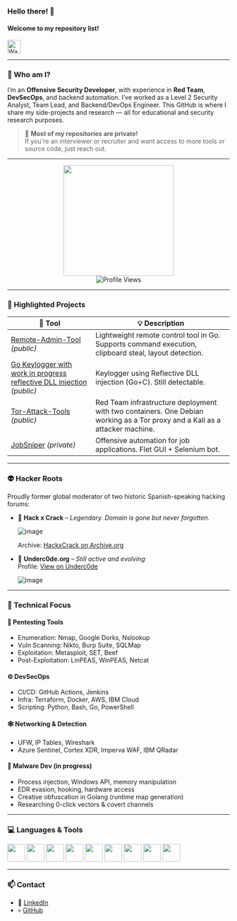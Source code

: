 ### Hello there! 👋
#### Welcome to my repository list!  
<img src="https://emoji.discord.st/emojis/c1f543ec-27f4-4dc2-baf0-5c5dcb038d17.gif" width="30px" alt="Waving hand"/>

---

### 🧠 Who am I?

I’m an **Offensive Security Developer**, with experience in **Red Team**, **DevSecOps**, and backend automation. I’ve worked as a Level 2 Security Analyst, Team Lead, and Backend/DevOps Engineer. This GitHub is where I share my side-projects and research — all for educational and security research purposes.

> 🛑 **Most of my repositories are private!**  
If you're an interviewer or recruiter and want access to more tools or source code, just reach out.

---

<div id="header" align="center">
  <img src="https://media.giphy.com/media/KJmbSTSyIzetubNgJ5/giphy.gif" width="250"/>
  <br/>
  <img src="https://komarev.com/ghpvc/?username=0xCyberBerserker&color=brightgreen&style=flat-square" alt="Profile Views" />
</div>

---

### 🧩 Highlighted Projects

| 🔧 Tool | 💡 Description |
|--------|----------------|
| [Remote-Admin-Tool](https://github.com/0xCyberBerserker/Remote-Admin-Tool) *(public)* | Lightweight remote control tool in Go. Supports command execution, clipboard steal, layout detection. |
| [Go Keylogger with work in progress reflective DLL injection](https://github.com/0xCyberBerserker/GoKeylogger) *(public)* | Keylogger using Reflective DLL injection (Go+C). Still detectable. |
| [Tor-Attack-Tools](https://github.com/0xCyberBerserker/Tor-AttackTools) *(public)* | Red Team infrastructure deployment with two containers. One Debian working as a Tor proxy and a Kali as a attacker machine. |
| [JobSniper](https://github.com/0xCyberBerserker) *(private)* | Offensive automation for job applications. Flet GUI + Selenium bot. |

---

### 👽 Hacker Roots

Proudly former global moderator of two historic Spanish-speaking hacking forums:

- 🧬 **Hack x Crack** – *Legendary. Domain is gone but never forgotten.*

  ![image](https://github.com/user-attachments/assets/e69a4963-8180-4957-a095-0a2906c541d0) 

  Archive: [HackxCrack on Archive.org](https://web.archive.org/web/20200923003951/https://hackxcrack.net/foro/profile/3hy%21/)
  
  
- 🦠 **Underc0de.org** – *Still active and evolving*  
  Profile: [View on Underc0de](https://underc0de.org/foro/index.php?action=profile;u=1971)
  
  ![image](https://github.com/user-attachments/assets/09fe1bb9-2724-4659-b8e1-5a96ac076fae) 


---

### 🧠 Technical Focus

#### 👾 Pentesting Tools
- Enumeration: Nmap, Google Dorks, Nslookup  
- Vuln Scanning: Nikto, Burp Suite, SQLMap  
- Exploitation: Metasploit, SET, Beef  
- Post-Exploitation: LinPEAS, WinPEAS, Netcat

#### ⚙️ DevSecOps
- CI/CD: GitHub Actions, Jenkins  
- Infra: Terraform, Docker, AWS, IBM Cloud  
- Scripting: Python, Bash, Go, PowerShell

#### 🕸 Networking & Detection
- UFW, IP Tables, Wireshark  
- Azure Sentinel, Cortex XDR, Imperva WAF, IBM QRadar

#### 🦠 Malware Dev (in progress)
- Process injection, Windows API, memory manipulation  
- EDR evasion, hooking, hardware access  
- Creative obfuscation in Golang (runtime map generation)  
- Researching 0-click vectors & covert channels

---

### 💻 Languages & Tools

<p align="left">
<a href="https://go.dev/"><img src="https://cdn.jsdelivr.net/gh/devicons/devicon/icons/go/go-original.svg" width="40"/></a>
<a href="https://www.python.org"><img src="https://cdn.jsdelivr.net/gh/devicons/devicon/icons/python/python-original.svg" width="40"/></a>
<img src="https://cdn.jsdelivr.net/gh/devicons/devicon/icons/c/c-original.svg" width="40"/>
<img src="https://cdn.jsdelivr.net/gh/devicons/devicon/icons/bash/bash-original.svg" width="40"/>
<a href="https://docker.com"><img src="https://cdn.jsdelivr.net/gh/devicons/devicon/icons/docker/docker-original.svg" width="40"/></a>
<a href="https://www.debian.org/"><img src="https://cdn.jsdelivr.net/gh/devicons/devicon/icons/debian/debian-original.svg" width="40"/></a>
<img src="https://cdn.jsdelivr.net/gh/devicons/devicon/icons/windows8/windows8-original.svg" width="40"/>
<img src="https://cdn.jsdelivr.net/gh/devicons/devicon/icons/vim/vim-original.svg" width="40"/>
<img src="https://cdn.jsdelivr.net/gh/devicons/devicon/icons/github/github-original.svg" width="40"/>
</p>

---

### 📫 Contact

- 🔗 [LinkedIn](https://www.linkedin.com/in/juan-carlos-guti%C3%A9rrez-lavado-684691b1)  
- 💀 [GitHub](https://github.com/0xCyberBerserker)  
